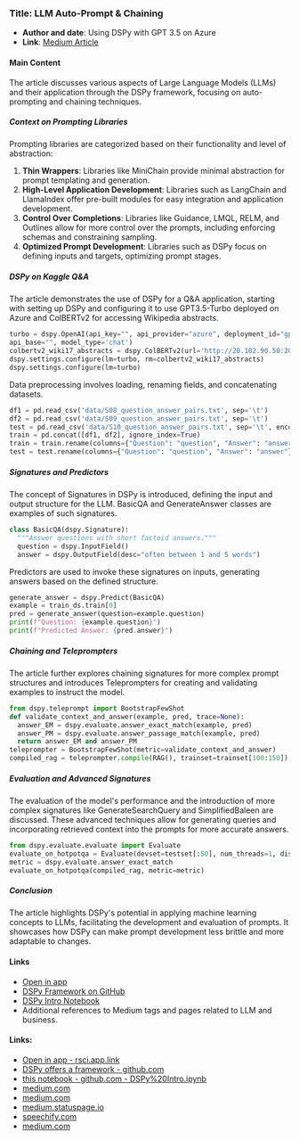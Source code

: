 ### Title: LLM Auto-Prompt & Chaining
- **Author and date**: Using DSPy with GPT 3.5 on Azure
- **Link**: [Medium Article](https://paul-bruffett.medium.com/llm-auto-prompt-chaining-60924329833f)
#### Main Content
The article discusses various aspects of Large Language Models (LLMs) and their application through the DSPy framework, focusing on auto-prompting and chaining techniques.
##### Context on Prompting Libraries
Prompting libraries are categorized based on their functionality and level of abstraction:
1. **Thin Wrappers**: Libraries like MiniChain provide minimal abstraction for prompt templating and generation.
2. **High-Level Application Development**: Libraries such as LangChain and LlamaIndex offer pre-built modules for easy integration and application development.
3. **Control Over Completions**: Libraries like Guidance, LMQL, RELM, and Outlines allow for more control over the prompts, including enforcing schemas and constraining sampling.
4. **Optimized Prompt Development**: Libraries such as DSPy focus on defining inputs and targets, optimizing prompt stages.
##### DSPy on Kaggle Q&A
The article demonstrates the use of DSPy for a Q&A application, starting with setting up DSPy and configuring it to use GPT3.5-Turbo deployed on Azure and ColBERTv2 for accessing Wikipedia abstracts.
```python
turbo = dspy.OpenAI(api_key="", api_provider="azure", deployment_id="gpt35", api_version="2023-09-15-preview",
api_base="", model_type='chat')
colbertv2_wiki17_abstracts = dspy.ColBERTv2(url='http://20.102.90.50:2017/wiki17_abstracts')
dspy.settings.configure(lm=turbo, rm=colbertv2_wiki17_abstracts)
dspy.settings.configure(lm=turbo)
```
Data preprocessing involves loading, renaming fields, and concatenating datasets.
```python
df1 = pd.read_csv('data/S08_question_answer_pairs.txt', sep='\t')
df2 = pd.read_csv('data/S09_question_answer_pairs.txt', sep='\t')
test = pd.read_csv('data/S10_question_answer_pairs.txt', sep='\t', encoding = 'ISO-8859-1')
train = pd.concat([df1, df2], ignore_index=True)
train = train.rename(columns={"Question": "question", "Answer": "answer"})
test = test.rename(columns={"Question": "question", "Answer": "answer"})
```
##### Signatures and Predictors
The concept of Signatures in DSPy is introduced, defining the input and output structure for the LLM. BasicQA and GenerateAnswer classes are examples of such signatures.
```python
class BasicQA(dspy.Signature):
  """Answer questions with short factoid answers."""
  question = dspy.InputField()
  answer = dspy.OutputField(desc="often between 1 and 5 words")
```
Predictors are used to invoke these signatures on inputs, generating answers based on the defined structure.
```python
generate_answer = dspy.Predict(BasicQA)
example = train_ds.train[0]
pred = generate_answer(question=example.question)
print(f"Question: {example.question}")
print(f"Predicted Answer: {pred.answer}")
```
##### Chaining and Teleprompters
The article further explores chaining signatures for more complex prompt structures and introduces Teleprompters for creating and validating examples to instruct the model.
```python
from dspy.teleprompt import BootstrapFewShot
def validate_context_and_answer(example, pred, trace=None):
  answer_EM = dspy.evaluate.answer_exact_match(example, pred)
  answer_PM = dspy.evaluate.answer_passage_match(example, pred)
  return answer_EM and answer_PM
teleprompter = BootstrapFewShot(metric=validate_context_and_answer)
compiled_rag = teleprompter.compile(RAG(), trainset=trainset[100:150])
```
##### Evaluation and Advanced Signatures
The evaluation of the model's performance and the introduction of more complex signatures like GenerateSearchQuery and SimplifiedBaleen are discussed. These advanced techniques allow for generating queries and incorporating retrieved context into the prompts for more accurate answers.
```python
from dspy.evaluate.evaluate import Evaluate
evaluate_on_hotpotqa = Evaluate(devset=testset[:50], num_threads=1, display_progress=True, display_table=5)
metric = dspy.evaluate.answer_exact_match
evaluate_on_hotpotqa(compiled_rag, metric=metric)
```
##### Conclusion
The article highlights DSPy's potential in applying machine learning concepts to LLMs, facilitating the development and evaluation of prompts. It showcases how DSPy can make prompt development less brittle and more adaptable to changes.
#### Links
- [Open in app](https://rsci.app.link/?%24canonical_url=https%3A%2F%2Fmedium.com%2Fp%2F60924329833f&%7Efeature=LoOpenInAppButton&%7Echannel=ShowPostUnderUser&source=---two_column_layout_nav----------------------------------)
- [DSPy Framework on GitHub](https://github.com/stanfordnlp/dspy)
- [DSPy Intro Notebook](https://github.com/paulbruffett/DSPy/blob/main/DSPy%20Intro.ipynb)
- Additional references to Medium tags and pages related to LLM and business.
#### Links:
  - [Open in app - rsci.app.link](https://rsci.app.link/?%24canonical_url=https%3A%2F%2Fmedium.com%2Fp%2F60924329833f&%7Efeature=LoOpenInAppButton&%7Echannel=ShowPostUnderUser&source=---two_column_layout_nav----------------------------------)
  - [DSPy offers a framework - github.com](https://github.com/stanfordnlp/dspy)
  - [this notebook - github.com - DSPy%20Intro.ipynb](https://github.com/paulbruffett/DSPy/blob/main/DSPy%20Intro.ipynb)
  - [medium.com](https://medium.com/tag/llm?source=post_page-----60924329833f---------------llm-----------------)
  - [medium.com](https://medium.com/tag/llmops?source=post_page-----60924329833f---------------llmops-----------------)
  - [medium.statuspage.io](https://medium.statuspage.io/?source=post_page-----60924329833f--------------------------------)
  - [speechify.com](https://speechify.com/medium?source=post_page-----60924329833f--------------------------------)
  - [medium.com](https://medium.com/business?source=post_page-----60924329833f--------------------------------)